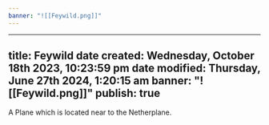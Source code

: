 ```yaml
---
banner: "![[Feywild.png]]"
---
```

---
title: Feywild
date created: Wednesday, October 18th 2023, 10:23:59 pm
date modified: Thursday, June 27th 2024, 1:20:15 am
banner: "![[Feywild.png]]"
publish: true
---

A Plane which is located near to the Netherplane.
